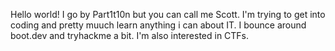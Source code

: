 <!---
- 👋 Hi, I’m @Part1t10n
- 👀 I’m interested in ...
- 🌱 I’m currently learning ...
- 💞️ I’m looking to collaborate on ...
- 📫 How to reach me ...
- 😄 Pronouns: ...
- ⚡ Fun fact: ...


Part1t10n/Part1t10n is a ✨ special ✨ repository because its `README.md` (this file) appears on your GitHub profile.
You can click the Preview link to take a look at your changes.
--->

Hello world! I go by Part1t10n but you can call me Scott.
I'm trying to get into coding and pretty muuch learn anything i can about IT.
I bounce around boot.dev and tryhackme a bit. I'm also interested in CTFs.

